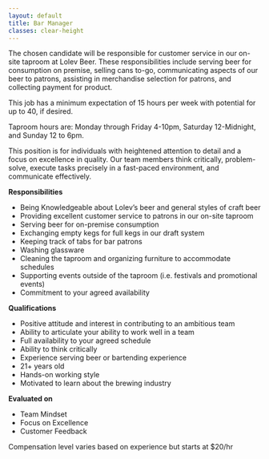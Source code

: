 ```yaml
---
layout: default
title: Bar Manager
classes: clear-height
---
```


The chosen candidate will be responsible for customer service in our on-site taproom at Lolev Beer. These responsibilities include serving beer for consumption on premise, selling cans to-go, communicating aspects of our beer to patrons, assisting in merchandise selection for patrons, and collecting payment for product.

This job has a minimum expectation of 15 hours per week with potential for up to 40, if desired.

Taproom hours are: Monday through Friday 4-10pm, Saturday 12-Midnight, and Sunday 12 to 6pm.

This position is for individuals with heightened attention to detail and a focus on excellence in quality. Our team members think critically, problem-solve, execute tasks precisely in a fast-paced environment, and communicate effectively.

**Responsibilities**

- Being Knowledgeable about Lolev’s beer and general styles of craft beer
- Providing excellent customer service to patrons in our on-site taproom
- Serving beer for on-premise consumption
- Exchanging empty kegs for full kegs in our draft system
- Keeping track of tabs for bar patrons
- Washing glassware
- Cleaning the taproom and organizing furniture to accommodate schedules
- Supporting events outside of the taproom (i.e. festivals and promotional events)
- Commitment to your agreed availability

**Qualifications**

- Positive attitude and interest in contributing to an ambitious team
- Ability to articulate your ability to work well in a team
- Full availability to your agreed schedule
- Ability to think critically
- Experience serving beer or bartending experience
- 21+ years old
- Hands-on working style
- Motivated to learn about the brewing industry

**Evaluated on**

- Team Mindset
- Focus on Excellence
- Customer Feedback

Compensation level varies based on experience but starts at $20/hr
